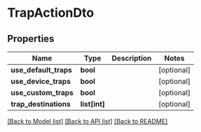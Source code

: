 # TrapActionDto

## Properties
Name | Type | Description | Notes
------------ | ------------- | ------------- | -------------
**use_default_traps** | **bool** |  | [optional] 
**use_device_traps** | **bool** |  | [optional] 
**use_custom_traps** | **bool** |  | [optional] 
**trap_destinations** | **list[int]** |  | [optional] 

[[Back to Model list]](../README.md#documentation-for-models) [[Back to API list]](../README.md#documentation-for-api-endpoints) [[Back to README]](../README.md)

